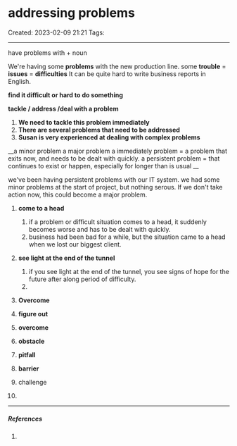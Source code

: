 # addressing problems
Created: 2023-02-09 21:21
Tags: 
____

have problems with + noun

We're having some __problems__ with the new production line.
some __trouble__ = __issues__ = __difficulties__ 
It can be quite hard to write business reports in English.

__find it difficult or hard to do something__

__tackle / address /deal with a problem__

1. __We need to tackle this problem immediately__
2. __There are several problems that need to be addressed__
3. __Susan is very experienced at dealing with complex problems__

__a minor problem
a major problem
a immediately problem = a problem that exits now, and needs to be dealt with quickly.
a persistent problem  = that continues to exist or happen, especially for longer than is usual
__

we've been having persistent problems with our IT system.
we had some minor problems at the start of project, but nothing serous.
If we don't take action now, this could become a major problem.


1. __come to a head__
	1. if a problem or difficult situation comes to a head, it suddenly becomes worse and has to be dealt with quickly.
	2. business had been bad for a while, but the situation came to a head when we lost our biggest client.
2. __see light at the end of the tunnel__
	1. if you see light at the end of the tunnel, you see signs of hope for the future after along period of difficulty.
	2. 

3. __Overcome__
4. __figure out__
5. __overcome__
6. __obstacle__
7. __pitfall__
8. __barrier__
9. challenge
10. 


_____
##### References
1.

